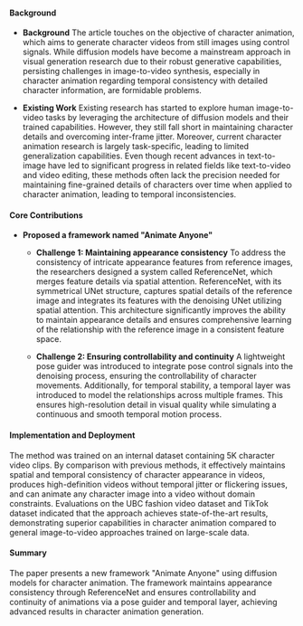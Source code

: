 #### Background
- **Background**
    The article touches on the objective of character animation, which aims to generate character videos from still images using control signals. While diffusion models have become a mainstream approach in visual generation research due to their robust generative capabilities, persisting challenges in image-to-video synthesis, especially in character animation regarding temporal consistency with detailed character information, are formidable problems.

- **Existing Work**
    Existing research has started to explore human image-to-video tasks by leveraging the architecture of diffusion models and their trained capabilities. However, they still fall short in maintaining character details and overcoming inter-frame jitter. Moreover, current character animation research is largely task-specific, leading to limited generalization capabilities. Even though recent advances in text-to-image have led to significant progress in related fields like text-to-video and video editing, these methods often lack the precision needed for maintaining fine-grained details of characters over time when applied to character animation, leading to temporal inconsistencies.


#### Core Contributions
  - **Proposed a framework named "Animate Anyone"**
    - **Challenge 1: Maintaining appearance consistency**
        To address the consistency of intricate appearance features from reference images, the researchers designed a system called ReferenceNet, which merges feature details via spatial attention. ReferenceNet, with its symmetrical UNet structure, captures spatial details of the reference image and integrates its features with the denoising UNet utilizing spatial attention. This architecture significantly improves the ability to maintain appearance details and ensures comprehensive learning of the relationship with the reference image in a consistent feature space.

    - **Challenge 2: Ensuring controllability and continuity**
        A lightweight pose guider was introduced to integrate pose control signals into the denoising process, ensuring the controllability of character movements. Additionally, for temporal stability, a temporal layer was introduced to model the relationships across multiple frames. This ensures high-resolution detail in visual quality while simulating a continuous and smooth temporal motion process.

#### Implementation and Deployment
The method was trained on an internal dataset containing 5K character video clips. By comparison with previous methods, it effectively maintains spatial and temporal consistency of character appearance in videos, produces high-definition videos without temporal jitter or flickering issues, and can animate any character image into a video without domain constraints. Evaluations on the UBC fashion video dataset and TikTok dataset indicated that the approach achieves state-of-the-art results, demonstrating superior capabilities in character animation compared to general image-to-video approaches trained on large-scale data.

#### Summary
The paper presents a new framework "Animate Anyone" using diffusion models for character animation. The framework maintains appearance consistency through ReferenceNet and ensures controllability and continuity of animations via a pose guider and temporal layer, achieving advanced results in character animation generation.
